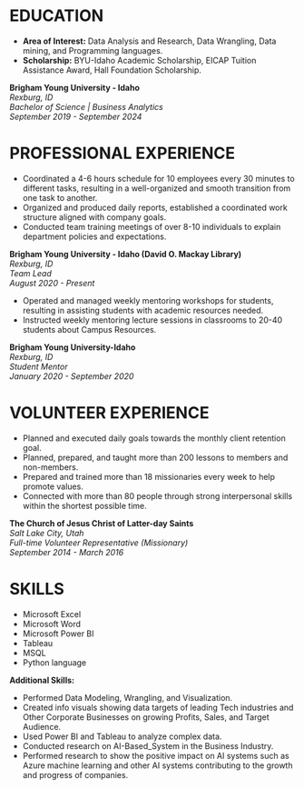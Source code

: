 # EDUCATION
- **Area of Interest:** Data Analysis and Research, Data Wrangling, Data mining, and Programming languages.
- **Scholarship:** BYU-Idaho Academic Scholarship, EICAP Tuition Assistance Award, Hall Foundation Scholarship.
  
**Brigham Young University - Idaho**  
*Rexburg, ID*  
*Bachelor of Science | Business Analytics*  
*September 2019 - September 2024*

# PROFESSIONAL EXPERIENCE
- Coordinated a 4-6 hours schedule for 10 employees every 30 minutes to different tasks, resulting in a well-organized and smooth transition from one task to another.
- Organized and produced daily reports, established a coordinated work structure aligned with company goals.
- Conducted team training meetings of over 8-10 individuals to explain department policies and expectations.

**Brigham Young University - Idaho (David O. Mackay Library)**  
*Rexburg, ID*  
*Team Lead*  
*August 2020 - Present*
- Operated and managed weekly mentoring workshops for students, resulting in assisting students with academic resources needed.
- Instructed weekly mentoring lecture sessions in classrooms to 20-40 students about Campus Resources.

**Brigham Young University-Idaho**  
*Rexburg, ID*  
*Student Mentor*  
*January 2020 - September 2020*

# VOLUNTEER EXPERIENCE
- Planned and executed daily goals towards the monthly client retention goal.
- Planned, prepared, and taught more than 200 lessons to members and non-members.
- Prepared and trained more than 18 missionaries every week to help promote values.
- Connected with more than 80 people through strong interpersonal skills within the shortest possible time.

**The Church of Jesus Christ of Latter-day Saints**  
*Salt Lake City, Utah*  
*Full-time Volunteer Representative (Missionary)*  
*September 2014 - March 2016*

# SKILLS
- Microsoft Excel
- Microsoft Word
- Microsoft Power BI
- Tableau
- MSQL
- Python language

**Additional Skills:**
- Performed Data Modeling, Wrangling, and Visualization.
- Created info visuals showing data targets of leading Tech industries and Other Corporate Businesses on growing Profits, Sales, and Target Audience.
- Used Power BI and Tableau to analyze complex data.
- Conducted research on AI-Based_System in the Business Industry.
- Performed research to show the positive impact on AI systems such as Azure machine learning and other AI systems contributing to the growth and progress of companies.

